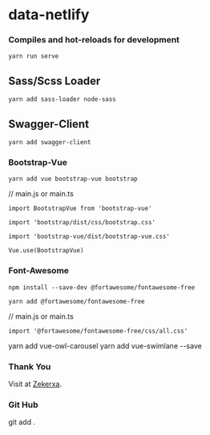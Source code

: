# data-netlify

### Compiles and hot-reloads for development
```
yarn run serve
```

## Sass/Scss Loader
```
yarn add sass-loader node-sass
```

## Swagger-Client
```
yarn add swagger-client
```

### Bootstrap-Vue
```
yarn add vue bootstrap-vue bootstrap
````

// main.js or main.ts
````
import BootstrapVue from 'bootstrap-vue'

import 'bootstrap/dist/css/bootstrap.css'

import 'bootstrap-vue/dist/bootstrap-vue.css'

Vue.use(BootstrapVue)
````


### Font-Awesome
```
npm install --save-dev @fortawesome/fontawesome-free

yarn add @fortawesome/fontawesome-free

```

// main.js or main.ts
```
import '@fortawesome/fontawesome-free/css/all.css'
````

yarn add vue-owl-carousel
yarn add vue-swimlane --save

### Thank You
Visit at [Zekerxa](https://zekerxa-x.netlify.com).



### Git Hub
git add .

